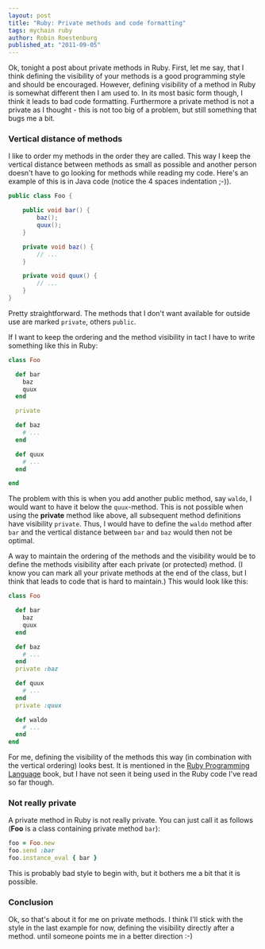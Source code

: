```yaml
---
layout: post
title: "Ruby: Private methods and code formatting"
tags: mychain ruby
author: Robin Roestenburg
published_at: "2011-09-05"
---
```

Ok, tonight a post about private methods in Ruby. First, let me say, that I think defining the visibility of your methods is a good programming style and should be encouraged. However, defining visibility of a method in Ruby is somewhat different then I am used to. In its most basic form though, I think it leads to bad code formatting. Furthermore a private method is not a private as I thought - this is not too big of a problem, but still something that bugs me a bit.

### Vertical distance of methods
I like to order my methods in the order they are called. This way I keep the vertical distance between methods as small as possible and another person doesn't have to go looking for methods while reading my code. Here's an example of this is in Java code (notice the 4 spaces indentation ;-)).

~~~ java
public class Foo {

    public void bar() {
        baz();
        quux();
    }

    private void baz() {
        // ...
    }

    private void quux() {
        // ...
    }
}
~~~

Pretty straightforward. The methods that I don't want available for outside use are marked `private`, others `public`.

If I want to keep the ordering and the method visibility in tact I have to write something like this in Ruby:

~~~ ruby
class Foo

  def bar
    baz
    quux
  end

  private

  def baz
    # ...
  end

  def quux
    # ...
  end

end
~~~

The problem with this is when you add another public method, say `waldo`, I would want to have it below the `quux`-method. This is not possible when using the **private** method like above, all subsequent method definitions have visibility `private`. Thus, I would have to define the `waldo` method after `bar` and the vertical distance between `bar` and `baz` would then not be optimal.

A way to maintain the ordering of the methods and the visibility would be to define the methods visibility after each private (or protected) method. (I know you can mark all your private methods at the end of the class, but I think that leads to code that is hard to maintain.) This would look like this:

~~~ ruby
class Foo

  def bar
    baz
    quux
  end

  def baz
    # ...
  end
  private :baz

  def quux
    # ...
  end
  private :quux

  def waldo
    # ...
  end
end
~~~

For me, defining the visibility of the methods this way (in combination with the vertical ordering) looks best. It is mentioned in the [Ruby Programming Language](http://www.amazon.com/Ruby-Programming-Language-David-Flanagan/dp/0596516177) book, but I have not seen it being used in the Ruby code I've read so far though.

### Not really private
A private method in Ruby is not really private. You can just call it as follows (**Foo** is a class containing private method `bar`):

~~~ ruby
foo = Foo.new
foo.send :bar
foo.instance_eval { bar }
~~~

This is probably bad style to begin with, but it bothers me a bit that it is possible.


### Conclusion
Ok, so that's about it for me on private methods. I think I'll stick with the style in the last example for now, defining the visibility directly after a method. until someone points me in a better direction :-)
